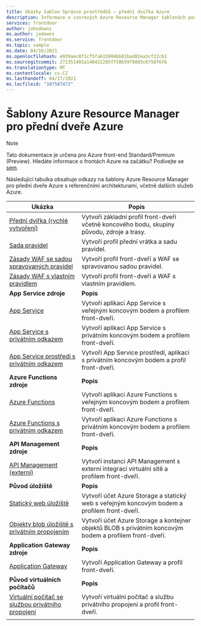 ```yaml
---
title: Ukázky šablon Správce prostředků – přední dvířka Azure
description: Informace o vzorových Azure Resource Manager šablonách poskytnutých pro přední dveře Azure.
services: frontdoor
author: johndowns
ms.author: jodowns
ms.service: frontdoor
ms.topic: sample
ms.date: 04/16/2021
ms.openlocfilehash: e939aec8f1cf5fa615904bb81bad82ea3cf22c61
ms.sourcegitcommit: 272351402a140422205ff50b59f80d3c6758f6f6
ms.translationtype: MT
ms.contentlocale: cs-CZ
ms.lasthandoff: 04/17/2021
ms.locfileid: "107587472"
---
```

# <a name="azure-resource-manager-templates-for-azure-front-door"></a>Šablony Azure Resource Manager pro přední dveře Azure

> [!Note]
> Tato dokumentace je určena pro Azure front-end Standard/Premium (Preview). Hledáte informace o frontách Azure na začátku? Podívejte se [sem](../front-door-overview.md).

Následující tabulka obsahuje odkazy na šablony Azure Resource Manager pro přední dveře Azure s referenčními architekturami, včetně dalších služeb Azure.

| Ukázka | Popis |
|-|-|
| [Přední dvířka (rychlé vytvoření)](https://github.com/Azure/azure-quickstart-templates/tree/master/201-front-door-standard-premium/) | Vytvoří základní profil front-dveří včetně koncového bodu, skupiny původu, zdroje a trasy.  |
| [Sada pravidel](https://github.com/Azure/azure-quickstart-templates/tree/master/201-front-door-standard-premium-rule-set/) | Vytvoří profil přední vrátka a sadu pravidel.  |
| [Zásady WAF se sadou spravovaných pravidel](https://github.com/Azure/azure-quickstart-templates/tree/master/201-front-door-premium-waf-managed/) | Vytvoří profil front-dveří a WAF se spravovanou sadou pravidel.  |
| [Zásady WAF s vlastním pravidlem](https://github.com/Azure/azure-quickstart-templates/tree/master/201-front-door-standard-premium-waf-custom/) | Vytvoří profil front-dveří a WAF s vlastním pravidlem.  |
|**App Service zdroje**| **Popis** |
| [App Service](https://github.com/Azure/azure-quickstart-templates/tree/master/201-front-door-standard-premium-app-service-public) | Vytvoří aplikaci App Service s veřejným koncovým bodem a profilem front-dveří.  |
| [App Service s privátním odkazem](https://github.com/Azure/azure-quickstart-templates/tree/master/201-front-door-premium-app-service-private-link) | Vytvoří aplikaci App Service s privátním koncovým bodem a profilem front-dveří.  |
| [App Service prostředí s privátním odkazem](https://github.com/Azure/azure-quickstart-templates/tree/master/201-front-door-premium-app-service-environment-internal-private-link) | Vytvoří App Service prostředí, aplikaci s privátním koncovým bodem a profil front-dveří.  |
|**Azure Functions zdroje**| **Popis** |
| [Azure Functions](https://github.com/Azure/azure-quickstart-templates/tree/master/201-front-door-standard-premium-function-public/) | Vytvoří aplikaci Azure Functions s veřejným koncovým bodem a profilem front-dveří.  |
| [Azure Functions s privátním odkazem](https://github.com/Azure/azure-quickstart-templates/tree/master/201-front-door-premium-function-private-link) | Vytvoří aplikaci Azure Functions s privátním koncovým bodem a profilem front-dveří.  |
|**API Management zdroje**| **Popis** |
| [API Management (externí)](https://github.com/Azure/azure-quickstart-templates/tree/master/201-front-door-standard-premium-api-management-external) | Vytvoří instanci API Management s externí integrací virtuální sítě a profilem front-dveří.  |
|**Původ úložiště**| **Popis** |
| [Statický web úložiště](https://github.com/Azure/azure-quickstart-templates/tree/master/201-front-door-standard-premium-storage-static-website) | Vytvoří účet Azure Storage a statický web s veřejným koncovým bodem a profilem front-dveří.  |
| [Objekty blob úložiště s privátním propojením](https://github.com/Azure/azure-quickstart-templates/tree/master/201-front-door-premium-storage-blobs-private-link) | Vytvoří účet Azure Storage a kontejner objektů BLOB s privátním koncovým bodem a profilem front-dveří.  |
|**Application Gateway zdroje**| **Popis** |
| [Application Gateway](https://github.com/Azure/azure-quickstart-templates/tree/master/201-front-door-standard-premium-application-gateway-public) | Vytvoří Application Gateway a profil front-dveří. |
|**Původ virtuálních počítačů**| **Popis** |
| [Virtuální počítač se službou privátního propojení](https://github.com/Azure/azure-quickstart-templates/tree/master/201-front-door-premium-vm-private-link) | Vytvoří virtuální počítač a službu privátního propojení a profil front-dveří. |
| | |
